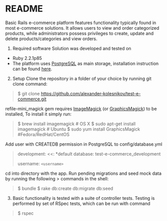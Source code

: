 # README

Basic Rails e-commerce platform features functionality typically found in most e-commerce solutions. It allows users to view and order categorized products, while administrators possess privileges to create, update and delete products/categories and view orders.

 1. Required software
  Solution was developed and tested on 
  * Ruby 2.2.1p85
  * The platform uses [PostgreSQL](http://www.postgresql.org/) as main storage, installation instruction can be found [here](https://wiki.postgresql.org/wiki/Main_Page). 

 2. Setup
Clone the repository in a folder of your choice by running git clone command:
> $ git clone https://github.com/alexander-kolesnikov/test-e-commerce.git
  
  refile-mini_magick gem requires [ImageMagick](http://imagemagick.org/) (or [GraphicsMagick](http://www.graphicsmagick.org/)) to be installed, To install it simply run:
> \$ brew install imagemagick # OS X
> \$ sudo apt-get install imagemagick # Ubuntu
> \$ sudo yum install GraphicsMagick #Fedora/RedHat/CentOS

  Add user with CREATEDB permission in PostgreSQL to config/database.yml
> development:
>   <<: *default
>   database: test-e-commerce_development
> 
>   username: `<username>`

  cd into directory with the app. Run pending migrations and seed mock data by running the following > commands in the shell:
> \$ bundle
> \$ rake db:create db:migrate db:seed

 3. Basic functionality is tested with a suite of controller tests.
 Testing is performed by set of RSpec tests, which can be run with command
 > \$ rspec

